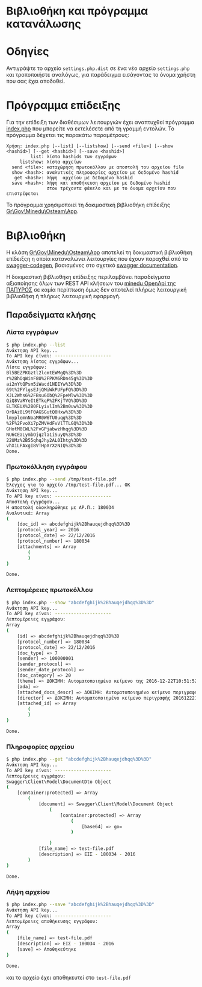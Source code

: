 Βιβλιοθήκη και πρόγραμμα κατανάλωσης 
====================================

# Οδηγίες 

Αντιγράψτε το αρχείο `settings.php.dist` σε ένα νέο αρχείο `settings.php` και
τροποποιήστε αναλόγως, για παράδειγμα εισάγοντας το όνομα χρήστη που σας έχει 
αποδοθεί. 

# Πρόγραμμα επίδειξης 

Για την επίδειξη των διαθέσιμων λειτουργιών έχει αναπτυχθεί πρόγραμμα 
[index.php](index.php) που μπορείτε να εκτελέσετε από τη γραμμή εντολών.
Το πρόγραμμα δέχεται τις παρακάτω παραμέτρους: 

```
Χρήση: index.php [--list] [--listshow] [--send <file>] [--show <hashid>] [--get <hashid>] [--save <hashid>]
         list: λίστα hashids των εγγράφων
     listshow: λίστα αρχείων
  send <file>: καταχώρηση πρωτοκόλλου με αποστολή του αρχείου file
  show <hash>: αναλυτικές πληροφορίες αρχείου με δεδομένο hashid
   get <hash>: λήψη  αρχείου με δεδομένο hashid
  save <hash>: λήψη και αποθήκευση αρχείου με δεδομένο hashid
               στον τρέχοντα φάκελο και με το όνομα αρχείου που επιστρέφεται
```

Το πρόγραμμα χρησιμοποιεί τη δοκιμαστική βιβλιοθήκη επίδειξης 
[Gr\Gov\Minedu\Osteam\App](src/App.php).

# Βιβλιοθήκη 

Η κλάση [Gr\Gov\Minedu\Osteam\App](src/App.php) αποτελεί τη δοκιμαστική 
βιβλιοθήκη επίδειξςη η οποία καταναλώνει λειτουργίες που έχουν παραχθεί από το 
[swagger-codegen](https://github.com/swagger-api/swagger-codegen), βασισμένες
στο σχετικό [swagger documentation](https://protocoltest.minedu.gov.gr/openpapyros/).

>>>
Η δοκιμαστική βιβλιοθήκη επίδειξης περιλαμβάνει παραδείγματα αξιοποίησης όλων 
των REST API κλήσεων του [minedu OpenApi της ΠΑΠΥΡΟΣ](https://git.minedu.gov.gr/itminedu/minedu-OpenApi-PapyrosDrivers) 
σε καμία περίπτωση όμως δεν αποτελεί πλήρως λειτουργική βιβλιοθήκη ή πλήρως
λειτουργική εφαρμογή.
>>>

## Παραδείγματα κλήσης

### Λίστα εγγράφων 

```sh
$ php index.php --list 
Ανάκτηση API key...
Το API key είναι: ---------------------
Ανάκτηση λίστας εγγράφων...
Λίστα εγγράφων: 
Bl5BEZPKGztl2lcmtEWMgQ%3D%3D
r%2BhOqWinF8U%2FPKM6RDn45g%3D%3D
ai2nYtQPsm5iWacd1NEEYw%3D%3D
69t%2FYlgsEJjQMiWkPUFpFQ%3D%3D
XJL2Whs6%2FBsu6ObQ%2FpeMlw%3D%3D
QiQ8VaRYeItETkqP%2FKjTVQ%3D%3D
ELTKEUX%2B0FLyivlIm%2Bm0uw%3D%3D
OrDAz8L9tF0AGSGutQ0Hxw%3D%3D
lmyplemnNoaMR0W6TU0uqg%3D%3D
%2F%2FvoXi7pZMVHdFvVlTTLGQ%3D%3D
GHotM8CWL%2FvGPjabwzHhqg%3D%3D
NU6CEaLymbOjqzla1iSuyQ%3D%3D
22UMz%2B55qhqJhy2AL0Ihtg%3D%3D
vhX1LPAxgI8VTHpXrXzNIQ%3D%3D
Done.
```

### Πρωτοκόλληση εγγράφου 

```sh
$ php index.php --send /tmp/test-file.pdf
Έλεγχος για το αρχείο /tmp/test-file.pdf... OK
Ανάκτηση API key...
Το API key είναι: ---------------------
Αποστολή εγγράφου...
Η αποστολή ολοκληρώθηκε με ΑΡ.Π.: 180034
Αναλυτικά: Array
(
    [doc_id] => abcdefghijk%2Bhauqejdhqq%3D%3D
    [protocol_year] => 2016
    [protocol_date] => 22/12/2016
    [protocol_number] => 180034
    [attachments] => Array
        (
        )
)

Done.
```

### Λεπτομέρειες πρωτοκόλλου 

```sh
$ php index.php --show "abcdefghijk%2Bhauqejdhqq%3D%3D"
Ανάκτηση API key...
Το API key είναι: ---------------------
Λεπτομέρειες εγγράφου: 
Array
(
    [id] => abcdefghijk%2Bhauqejdhqq%3D%3D
    [protocol_number] => 180034
    [protocol_date] => 22/12/2016
    [doc_type] => 7
    [sender] => 100000001
    [sender_protocol] => 
    [sender_date_protocol] => 
    [doc_category] => 20
    [theme] => ΔΟΚΙΜΗ: Αυτοματοποιημένο κείμενο της 2016-12-22T10:51:52+02:00
    [ada] => 
    [attached_docs_descr] => ΔΟΚΙΜΗ: Αυτοματοποιημένο κείμενο περιγραφής 20161222101251
    [director] => ΔΟΚΙΜΗ: Αυτοματοποιημένο κείμενο περιγραφής 20161222101251
    [attached_id] => Array
        (
        )
)

Done.
```

### Πληροφορίες αρχείου 

```sh
$ php index.php --get "abcdefghijk%2Bhauqejdhqq%3D%3D"
Ανάκτηση API key...
Το API key είναι: ---------------------
Λεπτομέρειες εγγράφου: 
Swagger\Client\Model\DocumentDto Object
(
    [container:protected] => Array
        (
            [document] => Swagger\Client\Model\Document Object
                (
                    [container:protected] => Array
                        (
                            [base64] => go=
                        )

                )
            [file_name] => test-file.pdf
            [description] => ΕΙΣ - 180034 - 2016
        )
)

Done.

```

### Λήψη αρχείου 

```sh
$ php index.php --save "abcdefghijk%2Bhauqejdhqq%3D%3D"
Ανάκτηση API key...
Το API key είναι: ---------------------
Λεπτομέρειες αποθήκευσης εγγράφου: 
Array
(
    [file_name] => test-file.pdf
    [description] => ΕΙΣ - 180034 - 2016
    [save] => Αποθηκεύτηκε
)

Done.
```

και το αρχείο έχει αποθηκευτεί στο `test-file.pdf`
